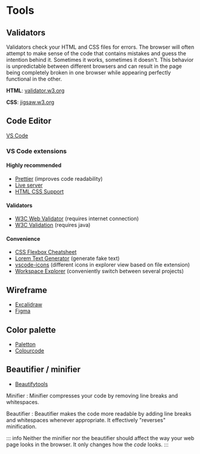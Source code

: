 # Tools

## Validators

Validators check your HTML and CSS files for errors. The browser will often attempt to make sense of the code that contains mistakes and guess the intention behind it. Sometimes it works, sometimes it doesn't. This behavior is unpredictable between different browsers and can result in the page being completely broken in one browser while appearing perfectly functional in the other.

**HTML**: <a href="https://validator.w3.org/" target="_blank">validator.w3.org</a>

**CSS**: <a href="https://jigsaw.w3.org/css-validator/" target="_blank">jigsaw.w3.org</a>

## Code Editor

<a href="https://code.visualstudio.com/" target="_blank">VS Code</a>

### VS Code extensions

#### Highly recommended

* <a href="https://marketplace.visualstudio.com/items?itemName=esbenp.prettier-vscode" target="_blank">Prettier</a> (improves code readability)
* <a href="https://marketplace.visualstudio.com/items?itemName=ritwickdey.LiveServer" target="_blank">Live server</a>
* <a href="https://marketplace.visualstudio.com/items?itemName=ecmel.vscode-html-css" target="_blank">HTML CSS Support</a>

#### Validators

* <a href="https://marketplace.visualstudio.com/items?itemName=CelianRiboulet.webvalidator" target="_blank">W3C Web Validator</a> (requires internet connection)
* <a href="https://marketplace.visualstudio.com/items?itemName=Umoxfo.vscode-w3cvalidation" target="_blank">W3C Validation</a> (requires java)

#### Convenience

* <a href="https://marketplace.visualstudio.com/items?itemName=dzhavat.css-flexbox-cheatsheet" target="_blank">CSS Flexbox Cheatsheet</a>
* <a href="https://marketplace.visualstudio.com/items?itemName=oguzhanyildiz.lorem-text-generator" target="_blank">Lorem Text Generator</a> (generate fake text)
* <a href="https://marketplace.visualstudio.com/items?itemName=vscode-icons-team.vscode-icons" target="_blank">vscode-icons</a> (different icons in explorer view based on file extension)
* <a href="https://marketplace.visualstudio.com/items?itemName=tomsaunders-code.workspace-explorer" target="_blank">Workspace Explorer</a> (conveniently switch between several projects)

## Wireframe

* <a href="https://excalidraw.com/" target="_blank">Excalidraw</a>
* <a href="https://www.figma.com" target="_blank">Figma</a>

## Color palette

* <a href="https://paletton.com" target="_blank">Paletton</a>
* <a href="https://www.toptal.com/designers/colourcode" target="_blank">Colourcode</a>

## Beautifier / minifier

* <a href="https://www.cleancss.com/css-minify/" target="_blank">Beautifytools</a>

Minifier
:	Minifier compresses your code by removing line breaks and whitespaces.

Beautifier
:	Beautifier makes the code more readable by adding line breaks and whitespaces whenever appropriate. It effectively "reverses" minification.

::: info
Neither the minifier nor the beautifier should affect the way your web page looks in the browser. It only changes how the *code* looks.
:::